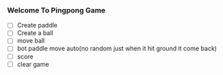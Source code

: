 ### Welcome To Pingpong Game
- [ ] Create paddle
- [ ] Create a ball
- [ ] move ball
- [ ] bot paddle move auto(no random just when it hit ground it come back)
- [ ] score
- [ ] clear game

